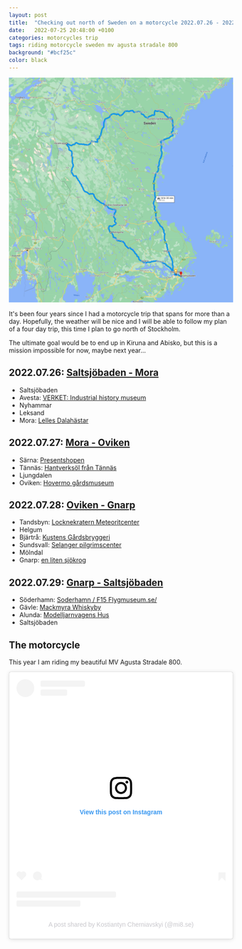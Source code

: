 ```yaml
---
layout: post
title:  "Checking out north of Sweden on a motorcycle 2022.07.26 - 2022.08.29"
date:   2022-07-25 20:48:00 +0100
categories: motorcycles trip
tags: riding motorcycle sweden mv agusta stradale 800
background: "#bcf25c"
color: black
---
```


[![](/assets/2022-07-25-motorcycle-trip/map.png)](https://www.google.com/maps/dir/Saltsj%C3%B6baden/Malingarna,+770+14+Nyhammar/Lelles+Dalah%C3%A4star+Ab,+Sandav%C3%A4gen+5,+792+50+Mora/H%C3%A4rjebrygg,+Bygatan+37,+840+94+T%C3%A4nn%C3%A4s/N%C3%A4ssom+Kustens+G%C3%A5rdsbryggeri+124,+872+96+Bj%C3%A4rtr%C3%A5/Saltsj%C3%B6baden/@61.2675399,14.6669911,7.52z/data=!4m38!4m37!1m5!1m1!1s0x465f7f7ab23b6eef:0xa00fef5b28ca090!2m2!1d18.3110523!2d59.278744!1m5!1m1!1s0x465d652bb8273fd5:0xf4acea4a6fab612e!2m2!1d14.8602288!2d60.3527257!1m5!1m1!1s0x4667dd06656ea465:0x89fd81af6d368dc5!2m2!1d14.5767717!2d61.0053969!1m5!1m1!1s0x466ea57f08467e25:0xb9a8cacacffbfc71!2m2!1d12.6851049!2d62.4412103!1m5!1m1!1s0x4664b952ccbed599:0x55596c821d312ced!2m2!1d17.8615634!2d62.9919666!1m5!1m1!1s0x465f7f7ab23b6eef:0xa00fef5b28ca090!2m2!1d18.3110523!2d59.278744!3e0)

It's been four years since I had a motorcycle trip that spans for more than a day. Hopefully, the weather will be nice and I will be able to follow my plan of a four day trip, this time I plan to go north of Stockholm.

The ultimate goal would be to end up in Kiruna and Abisko, but this is a mission impossible for now, maybe next year...

## 2022.07.26: [Saltsjöbaden - Mora](https://www.google.com/maps/dir/Saltsj%C3%B6baden/Koppardalen+Verket,+Kanalv%C3%A4gen+1,+774+41+Avesta/Malingarna,+770+14+Nyhammar/Hembygdsg%C3%A5rdarna,+Kyrkall%C3%A9n+13,+793+31+Leksand/Lelles+Dalah%C3%A4star+Ab,+Sandav%C3%A4gen+5,+792+50+Mora/@60.1394392,15.3232231,8z/data=!3m1!4b1!4m32!4m31!1m5!1m1!1s0x465f7f7ab23b6eef:0xa00fef5b28ca090!2m2!1d18.3110523!2d59.278744!1m5!1m1!1s0x465de4b598db4849:0xfda5fa3e6543762c!2m2!1d16.1706823!2d60.1489839!1m5!1m1!1s0x465d652bb8273fd5:0xf4acea4a6fab612e!2m2!1d14.8602288!2d60.3527257!1m5!1m1!1s0x4667910dcab02cc9:0x7cae218e643e5c03!2m2!1d14.9881104!2d60.7310998!1m5!1m1!1s0x4667dd06656ea465:0x89fd81af6d368dc5!2m2!1d14.5767717!2d61.0053969!3e0)
                
- Saltsjöbaden
- Avesta: [VERKET: Industrial history museum](https://verket.se/english/oppettiderochentrepriser/)
- Nyhammar
- Leksand
- Mora: [Lelles Dalahästar](https://lellesdalahastar.se/)
      
## 2022.07.27: [Mora - Oviken](https://www.google.com/maps/dir/Lelles+Dalah%C3%A4star+Ab,+Sandav%C3%A4gen+5,+792+50+Mora/Presentshopen,+S%C3%A4rnav%C3%A4gen+119A,+790+90+S%C3%A4rna/H%C3%A4rjebrygg,+Bygatan+37,+840+94+T%C3%A4nn%C3%A4s/Ljungdalen+H%C3%A4stfallet+279,+845+99+Ljungdalen/Hovermo+G%C3%A5rdsmuseum,+830+24+Oviken/@61.9397376,12.4486549,8z/data=!3m1!4b1!4m32!4m31!1m5!1m1!1s0x4667dd06656ea465:0x89fd81af6d368dc5!2m2!1d14.5767717!2d61.0053969!1m5!1m1!1s0x46691b694f16a9a3:0x1cff2fb3e77d19f1!2m2!1d13.1418878!2d61.6929597!1m5!1m1!1s0x466ea57f08467e25:0xb9a8cacacffbfc71!2m2!1d12.6851049!2d62.4412103!1m5!1m1!1s0x466e832824820f0d:0xb918cdacd8fa234!2m2!1d12.763181!2d62.8652309!1m5!1m1!1s0x466fa84361505f49:0x1af9b786f3e5cbf0!2m2!1d14.3608398!2d62.8831653!3e0)
        
- Särna: [Presentshopen](http://www.presentshopen.info/)
- Tännäs: [Hantverksöl från Tännäs](https://www.harjebrygg.com/)
- Ljungdalen
- Oviken: [Hovermo gårdsmuseum](https://www.facebook.com/pages/Hovermo-g%C3%A5rdsmuseum/1429757093991348)
        
## 2022.07.28: [Oviken - Gnarp](https://www.google.com/maps/dir/Hovermo+G%C3%A5rdsmuseum,+830+24+Oviken/Locknekratern+Meteoritcenter,+%C3%85ngstav%C3%A4gen,+834+99+Tandsbyn/Helgumsbyn+Rickards+Traktormuseum+155,+882+93+Helgum/N%C3%A4ssom+Kustens+G%C3%A5rdsbryggeri+124,+872+96+Bj%C3%A4rtr%C3%A5/Sel%C3%A5nger+pilgrimscenter,+Kungsn%C3%A4s+159,+855+91+Sundsvall/en+liten+sj%C3%B6krog,+Klasviksv%C3%A4gen+24,+820+77+Gnarp/@62.6162378,15.0229581,8z/data=!3m1!4b1!4m38!4m37!1m5!1m1!1s0x466fa84361505f49:0x1af9b786f3e5cbf0!2m2!1d14.3608398!2d62.8831653!1m5!1m1!1s0x466fbd1a2192cd19:0x677ec4ec25ab1d21!2m2!1d14.793738!2d63.0263946!1m5!1m1!1s0x46652e266a9cc98f:0xf449f279572d5319!2m2!1d16.8236477!2d63.2134652!1m5!1m1!1s0x4664b952ccbed599:0x55596c821d312ced!2m2!1d17.8615634!2d62.9919666!1m5!1m1!1s0x46645d1f4f1295cb:0xd9a02fbeac503fbd!2m2!1d17.2093879!2d62.4065621!1m5!1m1!1s0x46640deb4b008035:0x2d3995369c68da0!2m2!1d17.4360766!2d62.0279736!3e0)

- Tandsbyn: [Locknekratern Meteoritcenter](http://www.locknekratern.se/)
- Helgum
- Bjärtrå: [Kustens Gårdsbryggeri](https://www.facebook.com/Kustens-G%C3%A5rdsbryggeri-1851248128508516/)
- Sundsvall: [Selanger pilgrimscenter](https://selangerpilgrimscenter.se/)
- Mölndal
- Gnarp: [en liten sjökrog](https://enlitenkrog.se/)
        
## 2022.07.29: [Gnarp - Saltsjöbaden](https://www.google.com/maps/dir/en+liten+sj%C3%B6krog,+Klasviksv%C3%A4gen+24,+820+77+Gnarp/S%C3%B6derhamn+%2F+F15+Flight+Museum,+826+70+S%C3%B6derhamn/Mackmyra+Whisky,+Kolonnv%C3%A4gen+2,+802+67+G%C3%A4vle/S%C3%B6derby+Modellj%C3%A4rnv%C3%A4gens+Hus+132,+747+32+Alunda/Saltsj%C3%B6baden/@60.64288,15.3936205,7z/data=!3m1!4b1!4m32!4m31!1m5!1m1!1s0x46640deb4b008035:0x2d3995369c68da0!2m2!1d17.4360766!2d62.0279736!1m5!1m1!1s0x4666cc86428dade7:0xcea3d0b5abae6c14!2m2!1d17.0870469!2d61.269976!1m5!1m1!1s0x4660c630b104a7bb:0x8aafaa537f74200!2m2!1d17.1002198!2d60.6646541!1m5!1m1!1s0x465fd9ad342034b7:0x329d0e11918ce35b!2m2!1d18.0356528!2d60.0470298!1m5!1m1!1s0x465f7f7ab23b6eef:0xa00fef5b28ca090!2m2!1d18.3110523!2d59.278744!3e0)

- Söderhamn: [Soderhamn / F15 Flygmuseum.se/](http://www.soderhamnflygmuseum.se/)
- Gävle: [Mackmyra Whiskyby](http://www.mackmyra.se/)
- Alunda: [Modelljarnvagens Hus](https://www.modelljarnvagenshus.se/) 
- Saltsjöbaden

## The motorcycle

This year I am riding my beautiful MV Agusta Stradale 800.

<blockquote class="instagram-media" data-instgrm-captioned data-instgrm-permalink="https://www.instagram.com/p/CfwYMmlIIJg/?utm_source=ig_embed&amp;utm_campaign=loading" data-instgrm-version="14" style=" background:#FFF; border:0; border-radius:3px; box-shadow:0 0 1px 0 rgba(0,0,0,0.5),0 1px 10px 0 rgba(0,0,0,0.15); margin: 1px; max-width:540px; min-width:326px; padding:0; width:99.375%; width:-webkit-calc(100% - 2px); width:calc(100% - 2px);"><div style="padding:16px;"> <a href="https://www.instagram.com/p/CfwYMmlIIJg/?utm_source=ig_embed&amp;utm_campaign=loading" style=" background:#FFFFFF; line-height:0; padding:0 0; text-align:center; text-decoration:none; width:100%;" target="_blank"> <div style=" display: flex; flex-direction: row; align-items: center;"> <div style="background-color: #F4F4F4; border-radius: 50%; flex-grow: 0; height: 40px; margin-right: 14px; width: 40px;"></div> <div style="display: flex; flex-direction: column; flex-grow: 1; justify-content: center;"> <div style=" background-color: #F4F4F4; border-radius: 4px; flex-grow: 0; height: 14px; margin-bottom: 6px; width: 100px;"></div> <div style=" background-color: #F4F4F4; border-radius: 4px; flex-grow: 0; height: 14px; width: 60px;"></div></div></div><div style="padding: 19% 0;"></div> <div style="display:block; height:50px; margin:0 auto 12px; width:50px;"><svg width="50px" height="50px" viewBox="0 0 60 60" version="1.1" xmlns="https://www.w3.org/2000/svg" xmlns:xlink="https://www.w3.org/1999/xlink"><g stroke="none" stroke-width="1" fill="none" fill-rule="evenodd"><g transform="translate(-511.000000, -20.000000)" fill="#000000"><g><path d="M556.869,30.41 C554.814,30.41 553.148,32.076 553.148,34.131 C553.148,36.186 554.814,37.852 556.869,37.852 C558.924,37.852 560.59,36.186 560.59,34.131 C560.59,32.076 558.924,30.41 556.869,30.41 M541,60.657 C535.114,60.657 530.342,55.887 530.342,50 C530.342,44.114 535.114,39.342 541,39.342 C546.887,39.342 551.658,44.114 551.658,50 C551.658,55.887 546.887,60.657 541,60.657 M541,33.886 C532.1,33.886 524.886,41.1 524.886,50 C524.886,58.899 532.1,66.113 541,66.113 C549.9,66.113 557.115,58.899 557.115,50 C557.115,41.1 549.9,33.886 541,33.886 M565.378,62.101 C565.244,65.022 564.756,66.606 564.346,67.663 C563.803,69.06 563.154,70.057 562.106,71.106 C561.058,72.155 560.06,72.803 558.662,73.347 C557.607,73.757 556.021,74.244 553.102,74.378 C549.944,74.521 548.997,74.552 541,74.552 C533.003,74.552 532.056,74.521 528.898,74.378 C525.979,74.244 524.393,73.757 523.338,73.347 C521.94,72.803 520.942,72.155 519.894,71.106 C518.846,70.057 518.197,69.06 517.654,67.663 C517.244,66.606 516.755,65.022 516.623,62.101 C516.479,58.943 516.448,57.996 516.448,50 C516.448,42.003 516.479,41.056 516.623,37.899 C516.755,34.978 517.244,33.391 517.654,32.338 C518.197,30.938 518.846,29.942 519.894,28.894 C520.942,27.846 521.94,27.196 523.338,26.654 C524.393,26.244 525.979,25.756 528.898,25.623 C532.057,25.479 533.004,25.448 541,25.448 C548.997,25.448 549.943,25.479 553.102,25.623 C556.021,25.756 557.607,26.244 558.662,26.654 C560.06,27.196 561.058,27.846 562.106,28.894 C563.154,29.942 563.803,30.938 564.346,32.338 C564.756,33.391 565.244,34.978 565.378,37.899 C565.522,41.056 565.552,42.003 565.552,50 C565.552,57.996 565.522,58.943 565.378,62.101 M570.82,37.631 C570.674,34.438 570.167,32.258 569.425,30.349 C568.659,28.377 567.633,26.702 565.965,25.035 C564.297,23.368 562.623,22.342 560.652,21.575 C558.743,20.834 556.562,20.326 553.369,20.18 C550.169,20.033 549.148,20 541,20 C532.853,20 531.831,20.033 528.631,20.18 C525.438,20.326 523.257,20.834 521.349,21.575 C519.376,22.342 517.703,23.368 516.035,25.035 C514.368,26.702 513.342,28.377 512.574,30.349 C511.834,32.258 511.326,34.438 511.181,37.631 C511.035,40.831 511,41.851 511,50 C511,58.147 511.035,59.17 511.181,62.369 C511.326,65.562 511.834,67.743 512.574,69.651 C513.342,71.625 514.368,73.296 516.035,74.965 C517.703,76.634 519.376,77.658 521.349,78.425 C523.257,79.167 525.438,79.673 528.631,79.82 C531.831,79.965 532.853,80.001 541,80.001 C549.148,80.001 550.169,79.965 553.369,79.82 C556.562,79.673 558.743,79.167 560.652,78.425 C562.623,77.658 564.297,76.634 565.965,74.965 C567.633,73.296 568.659,71.625 569.425,69.651 C570.167,67.743 570.674,65.562 570.82,62.369 C570.966,59.17 571,58.147 571,50 C571,41.851 570.966,40.831 570.82,37.631"></path></g></g></g></svg></div><div style="padding-top: 8px;"> <div style=" color:#3897f0; font-family:Arial,sans-serif; font-size:14px; font-style:normal; font-weight:550; line-height:18px;">View this post on Instagram</div></div><div style="padding: 12.5% 0;"></div> <div style="display: flex; flex-direction: row; margin-bottom: 14px; align-items: center;"><div> <div style="background-color: #F4F4F4; border-radius: 50%; height: 12.5px; width: 12.5px; transform: translateX(0px) translateY(7px);"></div> <div style="background-color: #F4F4F4; height: 12.5px; transform: rotate(-45deg) translateX(3px) translateY(1px); width: 12.5px; flex-grow: 0; margin-right: 14px; margin-left: 2px;"></div> <div style="background-color: #F4F4F4; border-radius: 50%; height: 12.5px; width: 12.5px; transform: translateX(9px) translateY(-18px);"></div></div><div style="margin-left: 8px;"> <div style=" background-color: #F4F4F4; border-radius: 50%; flex-grow: 0; height: 20px; width: 20px;"></div> <div style=" width: 0; height: 0; border-top: 2px solid transparent; border-left: 6px solid #f4f4f4; border-bottom: 2px solid transparent; transform: translateX(16px) translateY(-4px) rotate(30deg)"></div></div><div style="margin-left: auto;"> <div style=" width: 0px; border-top: 8px solid #F4F4F4; border-right: 8px solid transparent; transform: translateY(16px);"></div> <div style=" background-color: #F4F4F4; flex-grow: 0; height: 12px; width: 16px; transform: translateY(-4px);"></div> <div style=" width: 0; height: 0; border-top: 8px solid #F4F4F4; border-left: 8px solid transparent; transform: translateY(-4px) translateX(8px);"></div></div></div> <div style="display: flex; flex-direction: column; flex-grow: 1; justify-content: center; margin-bottom: 24px;"> <div style=" background-color: #F4F4F4; border-radius: 4px; flex-grow: 0; height: 14px; margin-bottom: 6px; width: 224px;"></div> <div style=" background-color: #F4F4F4; border-radius: 4px; flex-grow: 0; height: 14px; width: 144px;"></div></div></a><p style=" color:#c9c8cd; font-family:Arial,sans-serif; font-size:14px; line-height:17px; margin-bottom:0; margin-top:8px; overflow:hidden; padding:8px 0 7px; text-align:center; text-overflow:ellipsis; white-space:nowrap;"><a href="https://www.instagram.com/p/CfwYMmlIIJg/?utm_source=ig_embed&amp;utm_campaign=loading" style=" color:#c9c8cd; font-family:Arial,sans-serif; font-size:14px; font-style:normal; font-weight:normal; line-height:17px; text-decoration:none;" target="_blank">A post shared by Kostiantyn Cherniavskyi (@mi8.se)</a></p></div></blockquote> <script async src="//www.instagram.com/embed.js"></script>